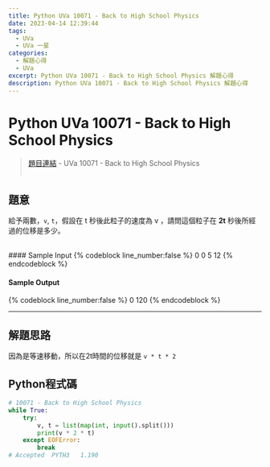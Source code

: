 ```yaml
---
title: Python UVa 10071 - Back to High School Physics
date: 2023-04-14 12:39:44
tags:
  - UVa
  - UVa 一星
categories:
  - 解題心得
  - UVa
excerpt: Python UVa 10071 - Back to High School Physics 解題心得
description: Python UVa 10071 - Back to High School Physics 解題心得
---
```

# Python UVa 10071 - Back to High School Physics

>[題目連結](https://onlinejudge.org/index.php?option=com_onlinejudge&Itemid=8&category=24&page=show_problem&problem=1012) - UVa 10071 - Back to High School Physics<br/><br/>


## 題意
給予兩數，`v`, `t`，假設在 t 秒後此粒子的速度為 v ，請問這個粒子在 **2t** 秒後所經過的位移是多少。

<br>
#### Sample Input
{% codeblock line_number:false %}
0 0
5 12
{% endcodeblock %}

#### Sample Output
{% codeblock line_number:false %}
0
120
{% endcodeblock %}

---

## 解題思路
因為是等速移動，所以在2t時間的位移就是 `v * t * 2`


## Python程式碼
```python
# 10071 - Back to High School Physics
while True:
    try:
        v, t = list(map(int, input().split()))
        print(v * 2 * t)
    except EOFError:
        break
# Accepted	PYTH3	1.190
```